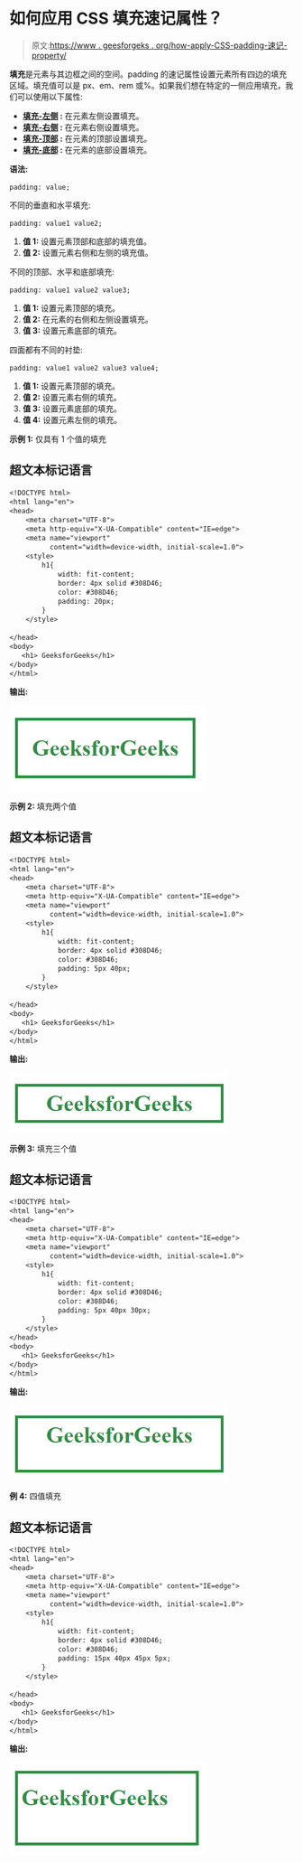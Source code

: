 # 如何应用 CSS 填充速记属性？

> 原文:[https://www . geesforgeks . org/how-apply-CSS-padding-速记-property/](https://www.geeksforgeeks.org/how-to-apply-css-padding-shorthand-property/)

**填充**是元素与其边框之间的空间。padding 的速记属性设置元素所有四边的填充区域。填充值可以是 px、em、rem 或%。如果我们想在特定的一侧应用填充，我们可以使用以下属性:

*   **[填充-左侧](https://www.geeksforgeeks.org/css-padding-left-property/) :** 在元素左侧设置填充。
*   **[填充-右侧](https://www.geeksforgeeks.org/css-padding-right-property/) :** 在元素右侧设置填充。
*   **[填充-顶部](https://www.geeksforgeeks.org/css-padding-top-property/) :** 在元素的顶部设置填充。
*   **[填充-底部](https://www.geeksforgeeks.org/css-padding-bottom-property/) :** 在元素的底部设置填充。

**语法:**

```
padding: value;
```

不同的垂直和水平填充:

```
padding: value1 value2;
```

1.  **值 1:** 设置元素顶部和底部的填充值。
2.  **值 2:** 设置元素右侧和左侧的填充值。

不同的顶部、水平和底部填充:

```
padding: value1 value2 value3;
```

1.  **值 1:** 设置元素顶部的填充。
2.  **值 2:** 在元素的右侧和左侧设置填充。
3.  **值 3:** 设置元素底部的填充。

四面都有不同的衬垫:

```
padding: value1 value2 value3 value4;
```

1.  **值 1:** 设置元素顶部的填充。
2.  **值 2:** 设置元素右侧的填充。
3.  **值 3:** 设置元素底部的填充。
4.  **值 4:** 设置元素左侧的填充。

**示例 1:** 仅具有 1 个值的填充

## 超文本标记语言

```
<!DOCTYPE html>
<html lang="en">
<head>
    <meta charset="UTF-8">
    <meta http-equiv="X-UA-Compatible" content="IE=edge">
    <meta name="viewport" 
          content="width=device-width, initial-scale=1.0">
    <style>
        h1{
            width: fit-content;
            border: 4px solid #308D46;
            color: #308D46;
            padding: 20px;
        }
    </style>

</head>
<body>
   <h1> GeeksforGeeks</h1>
</body>
</html>
```

**输出:**

![](img/eb2668f1788332333d86101cc775c31c.png)

**示例 2:** 填充两个值

## 超文本标记语言

```
<!DOCTYPE html>
<html lang="en">
<head>
    <meta charset="UTF-8">
    <meta http-equiv="X-UA-Compatible" content="IE=edge">
    <meta name="viewport" 
          content="width=device-width, initial-scale=1.0">
    <style>
        h1{
            width: fit-content;
            border: 4px solid #308D46;
            color: #308D46;
            padding: 5px 40px;
        }
    </style>

</head>
<body>
   <h1> GeeksforGeeks</h1>
</body>
</html>
```

**输出:**

![](img/a9dd0d29a1fdeeac9b47b1beeeaf6a3c.png)

**示例 3:** 填充三个值

## 超文本标记语言

```
<!DOCTYPE html>
<html lang="en">
<head>
    <meta charset="UTF-8">
    <meta http-equiv="X-UA-Compatible" content="IE=edge">
    <meta name="viewport" 
          content="width=device-width, initial-scale=1.0">
    <style>
        h1{
            width: fit-content;
            border: 4px solid #308D46;
            color: #308D46;
            padding: 5px 40px 30px;
        }
    </style>
</head>
<body>
   <h1> GeeksforGeeks</h1>
</body>
</html>
```

**输出:**

![](img/24ea0f5c4c79d5b0569a0bae51e36e27.png)

**例 4:** 四值填充

## 超文本标记语言

```
<!DOCTYPE html>
<html lang="en">
<head>
    <meta charset="UTF-8">
    <meta http-equiv="X-UA-Compatible" content="IE=edge">
    <meta name="viewport"
          content="width=device-width, initial-scale=1.0">
    <style>
        h1{
            width: fit-content;
            border: 4px solid #308D46;
            color: #308D46;
            padding: 15px 40px 45px 5px;
        }
    </style>

</head>
<body>
   <h1> GeeksforGeeks</h1>
</body>
</html>
```

**输出:**

![](img/aa69b280f18bd97671a8263e2a04f9c9.png)